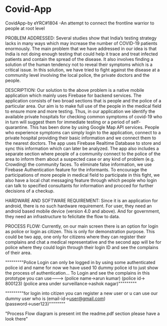 # Covid-App
CovidApp-by eYRC#1804
-An attempt to connect the frontline warrior to people at root level

PROBLEM ADDRESSED:
Several studies show that India’s testing strategy lacks in many ways which may increase the number of COVID-19 patients enormously. The main problem that we have addressed in our idea is that India is not doing enough testing that could help it trace and treat infected patients and contain the spread of the disease. It also involves finding a solution of the human tendency not to reveal their symptoms which is a critical issue. In this solution, we have tried to fight against the disease at a community level involving the local police, the private doctors and the people.


DESCRIPTION:
Our solution to the above problem is a native mobile application which mainly uses Firebase for backend services.
The application consists of two broad sections that is people and the police of a particular area.
Our aim is to make full use of the people in the medical field to ensure more and more testing. Thus, in our application we identify the available private hospitals for checking common symptoms of covid-19 who in turn will suggest them for immediate testing or a period of self-quarantine. This has been done by using Google Map API services.
People who experience symptoms can simply login to the application, connect to a private hospital providing their basic information and we connect them to the nearest doctors.
The app uses Firebase Realtime Database to store and sync this information which can later be analyzed.
The app also includes a separate section where people of a community connect to the police of the area to inform them about a suspected case or any kind of problem (e.g. Crowding) the community faces. To eliminate false information, we use Firebase Authentication feature for the informants.
To encourage the participations of more people in medical field to participate in this fight, we also have a local chat messaging feature through which people who login can talk to specified consultants for information and procced for further decisions of a checkup.


HARDWARE AND SOFTWARE REQUIREMENT:
Since it is an application for android, there is no such hardware requirement. For user, they need an android based mobile device (version 4.0 and above). And for government, they need an infrastructure to felicitate the flow to data.

PROCESS FLOW:
Currently, on our main screen there is an option for login as police or login as citizen. This is only for demonstration purpose. This could be two app, one only for citizens where they can register their complains and chat a medical representative and the second app will be for police where they could login through their login ID and see the complains of their area.

"""""""""Police Login can only be logged in by using some authenticated police id and name
for now we have used 10 dummy police id to just show the process of authentication...
To Login and see the complains in this prototype you can use--->
          (police name->arun kumar)
          (police id-> 800123)
          (police area under surveillance->ashok nagar)"""""""""
         
"""""""""for login into citizen you can register a new user or u can use our dummy user who is
(email-id->user@gmail.com)  
(password->user123)""""""""
          
"Process Flow diagram is present int the readme.pdf section please have a look there"

 
